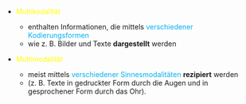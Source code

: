 - <span style="color:rgb(255, 255, 0)">Multikodalität</span>
	- enthalten Informationen, die mittels <span style="color:rgb(0, 176, 240)">verschiedener Kodierungsformen </span>
	- wie z. B. Bilder und Texte **dargestellt** werden 


- <span style="color:rgb(255, 255, 0)">Multimodalität</span>
	- meist mittels <span style="color:rgb(0, 176, 240)">verschiedener Sinnesmodalitäten </span>**rezipiert** werden 
	- (z. B. Texte in gedruckter Form durch die Augen und in gesprochener Form durch das Ohr).